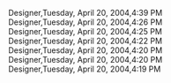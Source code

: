 ﻿Designer,Tuesday, April 20, 2004,4:39 PM  Designer,Tuesday, April 20, 2004,4:26 PM  Designer,Tuesday, April 20, 2004,4:25 PM  Designer,Tuesday, April 20, 2004,4:22 PM  Designer,Tuesday, April 20, 2004,4:20 PM  Designer,Tuesday, April 20, 2004,4:20 PM  Designer,Tuesday, April 20, 2004,4:19 PM